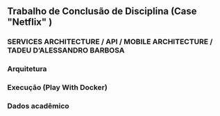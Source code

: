 ## Trabalho de Conclusão de Disciplina (Case "Netflix" )

### SERVICES ARCHITECTURE / API / MOBILE ARCHITECTURE / TADEU D’ALESSANDRO BARBOSA

### Arquitetura

### Execução (Play With Docker)

### Dados acadêmico

